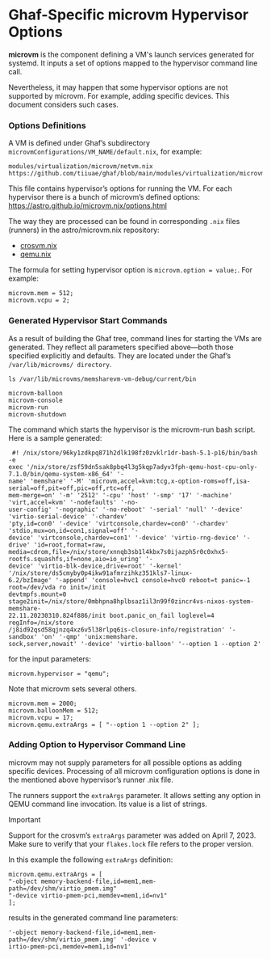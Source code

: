 <!--
    Copyright 2022-2024 TII (SSRC) and the Ghaf contributors
    SPDX-License-Identifier: CC-BY-SA-4.0
-->

<!--
    Update this section after the pull request https://github.com/tiiuae/ghaf/pull/94 is accepted >_<
-->

# Ghaf-Specific microvm Hypervisor Options

**microvm** is the component defining a VM's launch services generated for systemd. It inputs a set of options mapped to the hypervisor command line call.  

Nevertheless, it may happen that some hypervisor options are not supported by microvm. For example, adding specific devices. This document considers such cases.


### Options Definitions

A VM is defined under Ghaf’s subdirectory ``microvmConfigurations/VM_NAME/default.nix``, for example:

```
modules/virtualization/microvm/netvm.nix
https://github.com/tiiuae/ghaf/blob/main/modules/virtualization/microvm/netvm.nix
```

This file contains hypervisor’s options for running the VM. For each hypervisor there is a bunch of microvm’s defined options:
<https://astro.github.io/microvm.nix/options.html>

The way they are processed can be found in corresponding ``.nix`` files (runners) in the astro/microvm.nix repository:
* [crosvm.nix](https://github.com/astro/microvm.nix/blob/main/lib/runners/crosvm.nix)
* [qemu.nix](https://github.com/astro/microvm.nix/blob/main/lib/runners/qemu.nix)


The formula for setting hypervisor option is ``microvm.option = value;``. For example:

```
microvm.mem = 512;
microvm.vcpu = 2;
```


### Generated Hypervisor Start Commands

As a result of building the Ghaf tree, command lines for starting the VMs are generated. They reflect all parameters specified above—both those specified explicitly and defaults. They are located under the Ghaf’s ``/var/lib/microvms/ directory``.

```
ls /var/lib/microvms/memsharevm-vm-debug/current/bin
```

```
microvm-balloon
microvm-console
microvm-run
microvm-shutdown
```

The command which starts the hypervisor is the microvm-run bash script. Here is a sample generated:

```
 #! /nix/store/96ky1zdkpq871h2dlk198fz0zvklr1dr-bash-5.1-p16/bin/bash -e
exec '/nix/store/zsf59dn5sak8pbq4l3g5kqp7adyv3fph-qemu-host-cpu-only-7.1.0/bin/qemu-system-x86_64' '-
name' 'memshare' '-M' 'microvm,accel=kvm:tcg,x-option-roms=off,isa-serial=off,pit=off,pic=off,rtc=off,
mem-merge=on' '-m' '2512' '-cpu' 'host' '-smp' '17' '-machine' 'virt,accel=kvm' '-nodefaults' '-no-
user-config' '-nographic' '-no-reboot' '-serial' 'null' '-device' 'virtio-serial-device' '-chardev'
'pty,id=con0' '-device' 'virtconsole,chardev=con0' '-chardev' 'stdio,mux=on,id=con1,signal=off' '-
device' 'virtconsole,chardev=con1' '-device' 'virtio-rng-device' '-drive' 'id=root,format=raw,
media=cdrom,file=/nix/store/xnnqb3sb1l4kbx7s0ijazph5r0c0xhx5-rootfs.squashfs,if=none,aio=io_uring' '-
device' 'virtio-blk-device,drive=root' '-kernel' '/nix/store/ds5cmyby0p4ikw91afmrzihkz351kls7-linux-
6.2/bzImage' '-append' 'console=hvc1 console=hvc0 reboot=t panic=-1 root=/dev/vda ro init=/init
devtmpfs.mount=0 stage2init=/nix/store/0mbhpna8hplbsaz1il3n99f0zincr4vs-nixos-system-memshare-
22.11.20230310.824f886/init boot.panic_on_fail loglevel=4 regInfo=/nix/store
/j8id92qsd58qjnzq4xz6v5l38rlpq6is-closure-info/registration' '-sandbox' 'on' '-qmp' 'unix:memshare.
sock,server,nowait' '-device' 'virtio-balloon' '--option 1 --option 2'
```

for the input parameters:
```
microvm.hypervisor = "qemu";
```
Note that microvm sets several others.

```
microvm.mem = 2000;
microvm.balloonMem = 512;
microvm.vcpu = 17;
microvm.qemu.extraArgs = [ "--option 1 --option 2" ];
```


### Adding Option to Hypervisor Command Line

microvm may not supply parameters for all possible options as adding specific devices. Processing of all microvm configuration options is done in the mentioned above hypervisor’s runner .nix file.

The runners support the ``extraArgs`` parameter. It allows setting any option in QEMU command line invocation. Its value is a list of strings.

> [!IMPORTANT]
> Support for the crosvm’s ``extraArgs`` parameter was added on April 7, 2023. Make sure to verify that your ``flakes.lock`` file refers to the proper version.

In this example the following ``extraArgs`` definition:

```
microvm.qemu.extraArgs = [
"-object memory-backend-file,id=mem1,mem-path=/dev/shm/virtio_pmem.img"
"-device virtio-pmem-pci,memdev=mem1,id=nv1"
];
```

results in the generated command line parameters:

```
'-object memory-backend-file,id=mem1,mem-path=/dev/shm/virtio_pmem.img' '-device v
irtio-pmem-pci,memdev=mem1,id=nv1'
```
